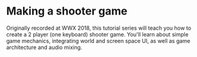 # Making a shooter game

Originally recorded at WWX 2018, this tutorial series will teach you how to create a 2 player (one keyboard) shooter game. 
You'll learn about simple game mechanics, integrating world and screen space UI, as well as game architecture and audio mixing.